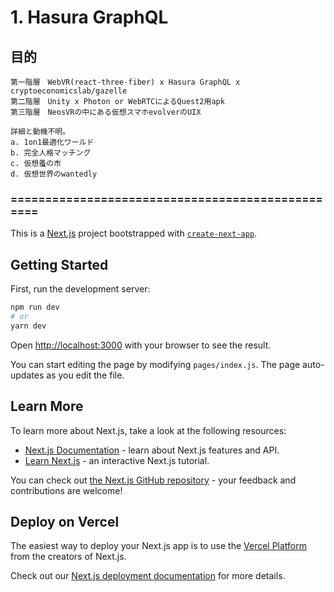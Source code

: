 # 1. Hasura GraphQL

## 目的
```
第一階層　WebVR(react-three-fiber) x Hasura GraphQL x cryptoeconomicslab/gazelle
第二階層　Unity x Photon or WebRTCによるQuest2用apk
第三階層　NeosVRの中にある仮想スマホevolverのUIX

詳細と動機不明。
a. 1on1最適化ワールド
b. 完全人格マッチング
c. 仮想蚤の市
d. 仮想世界のwantedly
```

### =================================================

This is a [Next.js](https://nextjs.org/) project bootstrapped with [`create-next-app`](https://github.com/vercel/next.js/tree/canary/packages/create-next-app).

## Getting Started

First, run the development server:

```bash
npm run dev
# or
yarn dev
```

Open [http://localhost:3000](http://localhost:3000) with your browser to see the result.

You can start editing the page by modifying `pages/index.js`. The page auto-updates as you edit the file.

## Learn More

To learn more about Next.js, take a look at the following resources:

- [Next.js Documentation](https://nextjs.org/docs) - learn about Next.js features and API.
- [Learn Next.js](https://nextjs.org/learn) - an interactive Next.js tutorial.

You can check out [the Next.js GitHub repository](https://github.com/vercel/next.js/) - your feedback and contributions are welcome!

## Deploy on Vercel

The easiest way to deploy your Next.js app is to use the [Vercel Platform](https://vercel.com/import?utm_medium=default-template&filter=next.js&utm_source=create-next-app&utm_campaign=create-next-app-readme) from the creators of Next.js.

Check out our [Next.js deployment documentation](https://nextjs.org/docs/deployment) for more details.
